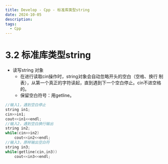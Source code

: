 ```yaml
---
title: Develop - Cpp - 标准库类型string
date: 2024-10-05
description:
tags:
  - Cpp
---
```

# 3.2 标准库类型string
- 读写string 对象
	- 在进行读取cin操作时，string对象会自动忽略开头的空白（空格、换行 制表），从第一个真正的字符读起，直到遇到下一个空白停止。cin不进空格的。
	- 保留空白符号：用getline。
```cpp
//输入1，遇到空白停止
string in1;
cin>>in1;
cout<<in1<<endl;
//输入2，遇到空白换行输出
string in2;
while(cin>>in2)
	cout<<in2<<endl;
//输入3，原样输出空白符
string in3;
while(getline(cin,in3))
	cout<<in3<<endl;
```